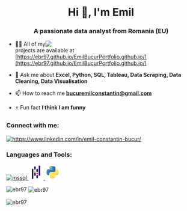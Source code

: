 <h1 align="center">Hi 👋, I'm Emil</h1>
<h3 align="center">A passionate data analyst from Romania (EU)</h3>
<img align="right" width="400" src="https://media3.giphy.com/media/3oKIPEqDGUULpEU0aQ/giphy.gif?cid=790b7611743883abef7e4fb1714d021684a0f0af3ee87608&rid=giphy.gif&ct=g">

- 👨‍💻 All of my projects are available at [https://ebr97.github.io/EmilBucurPortfolio.github.io/](https://ebr97.github.io/EmilBucurPortfolio.github.io/)

- 💬 Ask me about **Excel, Python, SQL, Tableau, Data Scraping, Data Cleaning, Data Visualisation**

- 📫 How to reach me **bucuremilconstantin@gmail.com**

- ⚡ Fun fact **I think I am funny**

<h3 align="left">Connect with me:</h3>
<p align="left">
<a href="https://linkedin.com/in/https://www.linkedin.com/in/emil-constantin-bucur/" target="blank"><img align="center" src="https://raw.githubusercontent.com/rahuldkjain/github-profile-readme-generator/master/src/images/icons/Social/linked-in-alt.svg" alt="https://www.linkedin.com/in/emil-constantin-bucur/" height="30" width="40" /></a>
</p>

<h3 align="left">Languages and Tools:</h3>
<p align="left"> <a href="https://www.microsoft.com/en-us/sql-server" target="_blank" rel="noreferrer"> <img src="https://www.svgrepo.com/show/303229/microsoft-sql-server-logo.svg" alt="mssql" width="40" height="40"/> </a> <a href="https://pandas.pydata.org/" target="_blank" rel="noreferrer"> <img src="https://raw.githubusercontent.com/devicons/devicon/2ae2a900d2f041da66e950e4d48052658d850630/icons/pandas/pandas-original.svg" alt="pandas" width="40" height="40"/> </a> <a href="https://www.python.org" target="_blank" rel="noreferrer"> <img src="https://raw.githubusercontent.com/devicons/devicon/master/icons/python/python-original.svg" alt="python" width="40" height="40"/> </a> </p>

<p><img align="left" src="https://github-readme-stats.vercel.app/api/top-langs?username=ebr97&show_icons=true&locale=en&layout=compact" alt="ebr97" /></p>

<p>&nbsp;<img align="center" src="https://github-readme-stats.vercel.app/api?username=ebr97&show_icons=true&locale=en" alt="ebr97" /></p>

<p><img align="center" src="https://github-readme-streak-stats.herokuapp.com/?user=ebr97&" alt="ebr97" /></p>
